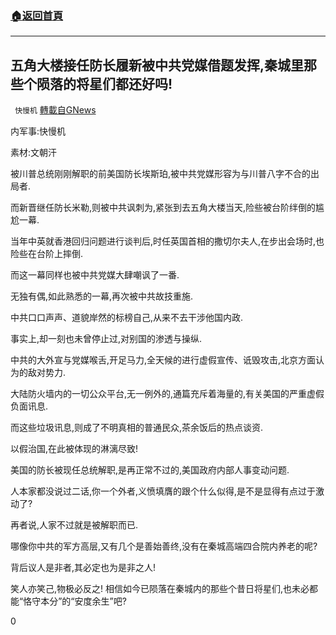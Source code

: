 ###  [:house:返回首頁](https://github.com/ourhimalayas/txt)
---

## 五角大楼接任防长履新被中共党媒借题发挥,秦城里那些个陨落的将星们都还好吗!
` 快慢机` [轉載自GNews](https://gnews.org/zh-hans/546975/)

内军事:快慢机

素材:文朝汗

被川普总统刚刚解职的前美国防长埃斯珀,被中共党媒形容为与川普八字不合的出局者.

而新晋继任防长米勒,则被中共讽刺为,紧张到去五角大楼当天,险些被台阶绊倒的尴尬一幕.

当年中英就香港回归问题进行谈判后,时任英国首相的撒切尔夫人,在步出会场时,也险些在台阶上摔倒.

而这一幕同样也被中共党媒大肆嘲讽了一番.

无独有偶,如此熟悉的一幕,再次被中共故技重施.

中共口口声声、道貌岸然的标榜自己,从来不去干涉他国内政.

事实上,却一刻也未曾停止过,对别国的渗透与操纵.

中共的大外宣与党媒喉舌,开足马力,全天候的进行虚假宣传、诋毁攻击,北京方面认为的敌对势力.

大陆防火墙内的一切公众平台,无一例外的,通篇充斥着海量的,有关美国的严重虚假负面讯息.

而这些垃圾讯息,则成了不明真相的普通民众,茶余饭后的热点谈资.

以假治国,在此被体现的淋漓尽致!

美国的防长被现任总统解职,是再正常不过的,美国政府内部人事变动问题.

人本家都没说过二话,你一个外者,义愤填膺的跟个什么似得,是不是显得有点过于激动了?

再者说,人家不过就是被解职而已.

哪像你中共的军方高层,又有几个是善始善终,没有在秦城高端四合院内养老的呢?

背后议人是非者,其必定也为是非之人!

笑人亦笑己,物极必反之! 相信如今已陨落在秦城内的那些个昔日将星们,也未必都能“恪守本分”的“安度余生”吧?

0
